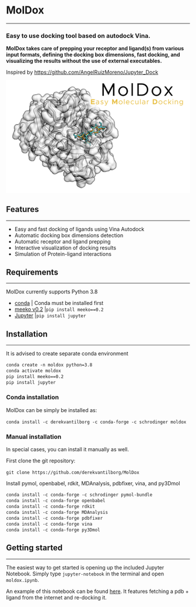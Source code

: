 # MolDox
***
### Easy to use docking tool based on autodock Vina.
**MolDox takes care of prepping your receptor and ligand(s) from various input formats, defining the 
docking box dimensions, fast docking, and visualizing the results without the use of external executables.**


Inspired by https://github.com/AngelRuizMoreno/Jupyter_Dock

![MolDox logo](img/MolDox.png?raw=true "Title")


## Features
***

- Easy and fast docking of ligands using Vina Autodock 
- Automatic docking box dimensions detection
- Automatic receptor and ligand prepping
- Interactive visualization of docking results
- Simulation of Protein-ligand interactions 

## Requirements
***
MolDox currently supports Python 3.8

- [conda](https://anaconda.org/) | Conda must be installed first
- [meeko v0.2](https://github.com/forlilab/Meeko) |```pip install meeko==0.2```
- [Jupyter](https://jupyter.org/) |```pip install jupyter```


## Installation
***


It is advised to create separate conda environment

```
conda create -n moldox python=3.8
conda activate moldox
pip install meeko==0.2
pip install jupyter
```

### Conda installation

MolDox can be simply be installed as:

```conda install -c derekvantilborg -c conda-forge -c schrodinger moldox```

### Manual installation
In special cases, you can install it manually as well.

First clone the git repository:

```git clone https://github.com/derekvantilborg/MolDox```

Install pymol, openbabel, rdkit, MDAnalysis, pdbfixer, vina, and py3Dmol
```
conda install -c conda-forge -c schrodinger pymol-bundle
conda install -c conda-forge openbabel
conda install -c conda-forge rdkit
conda install -c conda-forge MDAnalysis
conda install -c conda-forge pdbfixer
conda install -c conda-forge vina
conda install -c conda-forge py3Dmol
```

## Getting started
***

The easiest way to get started is opening up the included Jupyter Notebook.
Simply type ```jupyter-notebook``` in the terminal and open ```moldox.ipynb```.

An example of this notebook can be found [here](https://github.com/derekvantilborg/MolDox/blob/main/moldox.ipynb). It features fetching
a pdb + ligand from the internet and re-docking it.





